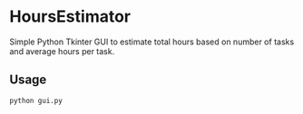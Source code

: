 # HoursEstimator

Simple Python Tkinter GUI to estimate total hours based on number of tasks and average hours per task.

## Usage

```bash
python gui.py
```
